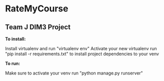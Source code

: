 # RateMyCourse #

## Team J DIM3 Project ##


**To install:**

Install virtualenv and run "virtualenv env"
Activate your new virtualenv
run "pip install -r requirements.txt" to install project dependencies to your venv 

**To run:**

Make sure to activate your venv
run "python manage.py runserver"